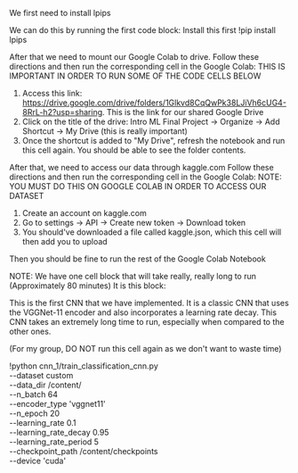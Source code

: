 We first need to install lpips

We can do this by running the first code block:
Install this first
!pip install lpips

After that we need to mount our Google Colab to drive.
Follow these directions and then run the corresponding cell in the Google Colab:
THIS IS IMPORTANT IN ORDER TO RUN SOME OF THE CODE CELLS BELOW
1. Access this link: https://drive.google.com/drive/folders/1Glkvd8CqQwPk38LJiVh6cUG4-8RrL-h2?usp=sharing. This is the link for our shared Google Drive
2. Click on the title of the drive: Intro ML Final Project -> Organize -> Add Shortcut -> My Drive (this is really important)
3. Once the shortcut is added to "My Drive", refresh the notebook and run this cell again. You should be able to see the folder contents.

After that, we need to access our data through kaggle.com
Follow these directions and then run the corresponding cell in the Google Colab:
NOTE: YOU MUST DO THIS ON GOOGLE COLAB IN ORDER TO ACCESS OUR DATASET
1. Create an account on kaggle.com
2. Go to settings -> API -> Create new token -> Download token
3. You should've downloaded a file called kaggle.json, which this cell will then add you to upload

Then you should be fine to run the rest of the Google Colab Notebook

NOTE:
We have one cell block that will take really, really long to run (Approximately 80 minutes)
It is this block:

This is the first CNN that we have implemented. It is a classic CNN that uses the VGGNet-11 encoder and also incorporates a learning rate decay. This CNN takes an extremely long time to run, especially when compared to the other ones.

(For my group, DO NOT run this cell again as we don't want to waste time)

!python cnn_1/train_classification_cnn.py \
    --dataset custom \
    --data_dir /content/ \
    --n_batch 64 \
    --encoder_type 'vggnet11' \
    --n_epoch 20 \
    --learning_rate 0.1 \
    --learning_rate_decay 0.95 \
    --learning_rate_period 5 \
    --checkpoint_path /content/checkpoints \
    --device 'cuda'
